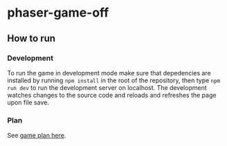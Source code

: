 # phaser-game-off

## How to run
### Development

To run the game in development mode make sure that depedencies are installed by running `npm install` in the root of the repository, then
type `npm run dev` to run the development server on localhost.
The development watches changes to the source code and reloads and refreshes the page upon file save.

### Plan
See [game plan here](/proposals/gameplan/plan.md).